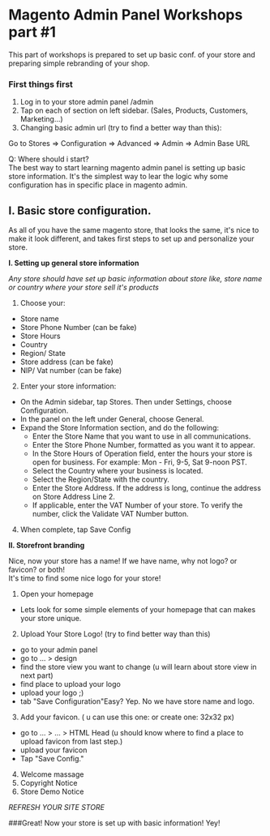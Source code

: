 # Magento Admin Panel Workshops part #1

This part of workshops is prepared to set up basic conf. of your store and preparing simple rebranding of your shop.

### First things first

1. Log in to your store admin panel /admin
2. Tap on each of section on left sidebar. (Sales, Products, Customers, Marketing...)
3. Changing basic admin url (try to find a better way than this): 

Go to Stores => Configuration => Advanced => Admin => Admin Base URL

Q: Where should i start?  
The best way to start learning magento admin panel is setting up basic store information.
It's the simplest way to lear the logic why some configuration has in specific place in magento admin.

## I. Basic store configuration.

As all of you have the same magento store, that looks the same, it's nice to make it look different, and takes first steps to set up and personalize your store.

**I. Setting up general store information**

_Any store should have set up basic information about store like, store name or country where your store sell it's products_

1. Choose your:
  * Store name
  * Store Phone Number (can be fake)
  * Store Hours
  * Country
  * Region/ State
  * Store address (can be fake) 
  * NIP/ Vat number (can be fake)
2. Enter your store information:
  * On the Admin sidebar, tap Stores. Then under Settings, choose Configuration.
  * In the panel on the left under General, choose General.
  * Expand  the Store Information section, and do the following:
    * Enter the Store Name that you want to use in all communications.
    * Enter the Store Phone Number, formatted as you want it to appear.
    * In the Store Hours of Operation field, enter the hours your store is open for business. For example: Mon - Fri, 9-5, Sat 9-noon PST.
    * Select the Country where your business is located.
    * Select the Region/State with the country.
    * Enter the Store Address. If the address is long, continue the address on Store Address Line 2.
    * If applicable, enter the VAT Number of your store. To verify the number, click the Validate VAT Number button.
  4. When complete, tap Save Config

**II. Storefront branding**


Nice, now your store has a name! If we have name, why not logo? or favicon? or both!  
It's time to find some nice logo for your store!

1. Open your homepage
  * Lets look for some simple elements of your homepage that can makes your store unique.
2. Upload Your Store Logo! (try to find better way than this)
  * go to your admin panel
  * go to ... > design 
  * find the store view you want to change (u will learn about store view in next part)
  * find place to upload your logo
  * upload your logo ;)
  * tab "Save Configuration"Easy? 
  Yep. No we have store name and logo.
3. Add your favicon. ( u can use this one: <link> or create one: 32x32 px)  
  * go to ... > ... > HTML Head (u should know where to find a place to upload favicon from last step.)
  * upload your favicon 
  * Tap "Save Config."
4. Welcome massage
5. Copyright Notice
6. Store Demo Notice

*REFRESH YOUR SITE STORE*

###Great! Now your store is set up with basic information! Yey!





  
        

